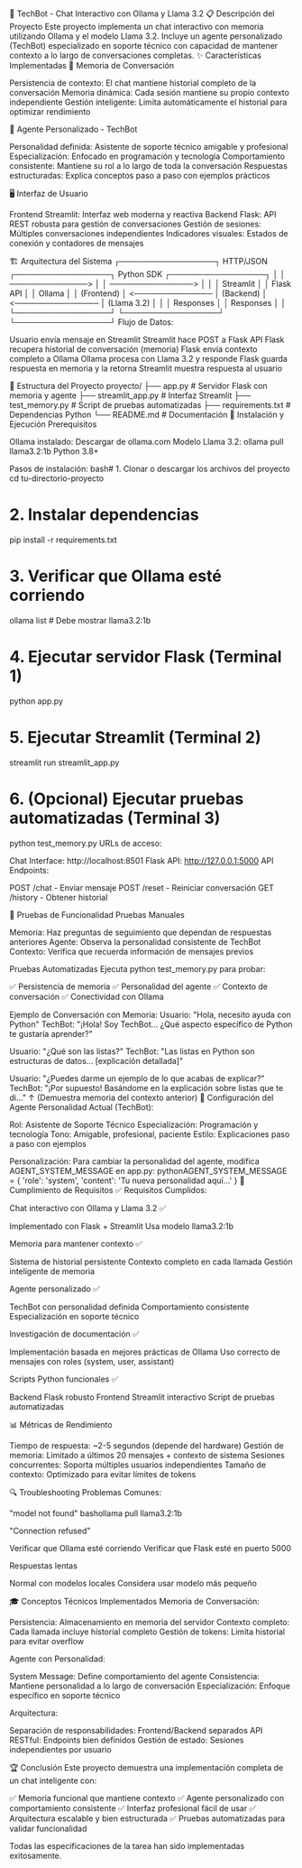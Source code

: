 🤖 TechBot - Chat Interactivo con Ollama y Llama 3.2
📋 Descripción del Proyecto
Este proyecto implementa un chat interactivo con memoria utilizando Ollama y el modelo Llama 3.2. Incluye un agente personalizado (TechBot) especializado en soporte técnico con capacidad de mantener contexto a lo largo de conversaciones completas.
✨ Características Implementadas
🧠 Memoria de Conversación

Persistencia de contexto: El chat mantiene historial completo de la conversación
Memoria dinámica: Cada sesión mantiene su propio contexto independiente
Gestión inteligente: Limita automáticamente el historial para optimizar rendimiento

🤖 Agente Personalizado - TechBot

Personalidad definida: Asistente de soporte técnico amigable y profesional
Especialización: Enfocado en programación y tecnología
Comportamiento consistente: Mantiene su rol a lo largo de toda la conversación
Respuestas estructuradas: Explica conceptos paso a paso con ejemplos prácticos

🖥️ Interfaz de Usuario

Frontend Streamlit: Interfaz web moderna y reactiva
Backend Flask: API REST robusta para gestión de conversaciones
Gestión de sesiones: Múltiples conversaciones independientes
Indicadores visuales: Estados de conexión y contadores de mensajes

🏗️ Arquitectura del Sistema
┌─────────────────┐    HTTP/JSON    ┌─────────────────┐    Python SDK    ┌─────────────────┐
│                 │ ──────────────> │                 │ ───────────────> │                 │
│   Streamlit     │                 │   Flask API     │                  │     Ollama      │
│   (Frontend)    │ <────────────── │   (Backend)     │ <─────────────── │   (Llama 3.2)   │
│                 │    Responses    │                 │    Responses     │                 │
└─────────────────┘                 └─────────────────┘                  └─────────────────┘
Flujo de Datos:

Usuario envía mensaje en Streamlit
Streamlit hace POST a Flask API
Flask recupera historial de conversación (memoria)
Flask envía contexto completo a Ollama
Ollama procesa con Llama 3.2 y responde
Flask guarda respuesta en memoria y la retorna
Streamlit muestra respuesta al usuario

📁 Estructura del Proyecto
proyecto/
├── app.py                 # Servidor Flask con memoria y agente
├── streamlit_app.py       # Interfaz Streamlit
├── test_memory.py         # Script de pruebas automatizadas
├── requirements.txt       # Dependencias Python
└── README.md             # Documentación
🚀 Instalación y Ejecución
Prerequisitos

Ollama instalado: Descargar de ollama.com
Modelo Llama 3.2: ollama pull llama3.2:1b
Python 3.8+

Pasos de instalación:
bash# 1. Clonar o descargar los archivos del proyecto
cd tu-directorio-proyecto

# 2. Instalar dependencias
pip install -r requirements.txt

# 3. Verificar que Ollama esté corriendo
ollama list  # Debe mostrar llama3.2:1b

# 4. Ejecutar servidor Flask (Terminal 1)
python app.py

# 5. Ejecutar Streamlit (Terminal 2)
streamlit run streamlit_app.py

# 6. (Opcional) Ejecutar pruebas automatizadas (Terminal 3)
python test_memory.py
URLs de acceso:

Chat Interface: http://localhost:8501
Flask API: http://127.0.0.1:5000
API Endpoints:

POST /chat - Enviar mensaje
POST /reset - Reiniciar conversación
GET /history - Obtener historial



🧪 Pruebas de Funcionalidad
Pruebas Manuales

Memoria: Haz preguntas de seguimiento que dependan de respuestas anteriores
Agente: Observa la personalidad consistente de TechBot
Contexto: Verifica que recuerda información de mensajes previos

Pruebas Automatizadas
Ejecuta python test_memory.py para probar:

✅ Persistencia de memoria
✅ Personalidad del agente
✅ Contexto de conversación
✅ Conectividad con Ollama

Ejemplo de Conversación con Memoria:
Usuario: "Hola, necesito ayuda con Python"
TechBot: "¡Hola! Soy TechBot... ¿Qué aspecto específico de Python te gustaría aprender?"

Usuario: "¿Qué son las listas?"
TechBot: "Las listas en Python son estructuras de datos... [explicación detallada]"

Usuario: "¿Puedes darme un ejemplo de lo que acabas de explicar?"
TechBot: "¡Por supuesto! Basándome en la explicación sobre listas que te di..."
                    ↑ (Demuestra memoria del contexto anterior)
🔧 Configuración del Agente
Personalidad Actual (TechBot):

Rol: Asistente de Soporte Técnico
Especialización: Programación y tecnología
Tono: Amigable, profesional, paciente
Estilo: Explicaciones paso a paso con ejemplos

Personalización:
Para cambiar la personalidad del agente, modifica AGENT_SYSTEM_MESSAGE en app.py:
pythonAGENT_SYSTEM_MESSAGE = {
    'role': 'system',
    'content': 'Tu nueva personalidad aquí...'
}
🎯 Cumplimiento de Requisitos
✅ Requisitos Cumplidos:

Chat interactivo con Ollama y Llama 3.2 ✅

Implementado con Flask + Streamlit
Usa modelo llama3.2:1b


Memoria para mantener contexto ✅

Sistema de historial persistente
Contexto completo en cada llamada
Gestión inteligente de memoria


Agente personalizado ✅

TechBot con personalidad definida
Comportamiento consistente
Especialización en soporte técnico


Investigación de documentación ✅

Implementación basada en mejores prácticas de Ollama
Uso correcto de mensajes con roles (system, user, assistant)


Scripts Python funcionales ✅

Backend Flask robusto
Frontend Streamlit interactivo
Script de pruebas automatizadas



📊 Métricas de Rendimiento

Tiempo de respuesta: ~2-5 segundos (depende del hardware)
Gestión de memoria: Limitado a últimos 20 mensajes + contexto de sistema
Sesiones concurrentes: Soporta múltiples usuarios independientes
Tamaño de contexto: Optimizado para evitar límites de tokens

🔍 Troubleshooting
Problemas Comunes:

"model not found"
bashollama pull llama3.2:1b

"Connection refused"

Verificar que Ollama esté corriendo
Verificar que Flask esté en puerto 5000


Respuestas lentas

Normal con modelos locales
Considera usar modelo más pequeño



🎓 Conceptos Técnicos Implementados
Memoria de Conversación:

Persistencia: Almacenamiento en memoria del servidor
Contexto completo: Cada llamada incluye historial completo
Gestión de tokens: Limita historial para evitar overflow

Agente con Personalidad:

System Message: Define comportamiento del agente
Consistencia: Mantiene personalidad a lo largo de conversación
Especialización: Enfoque específico en soporte técnico

Arquitectura:

Separación de responsabilidades: Frontend/Backend separados
API RESTful: Endpoints bien definidos
Gestión de estado: Sesiones independientes por usuario

🏆 Conclusión
Este proyecto demuestra una implementación completa de un chat inteligente con:

✅ Memoria funcional que mantiene contexto
✅ Agente personalizado con comportamiento consistente
✅ Interfaz profesional fácil de usar
✅ Arquitectura escalable y bien estructurada
✅ Pruebas automatizadas para validar funcionalidad

Todas las especificaciones de la tarea han sido implementadas exitosamente.